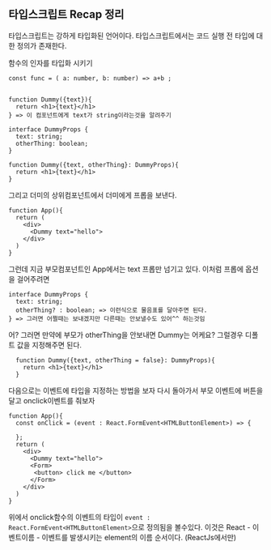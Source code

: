 ## 타입스크립트 Recap 정리
타입스크립트는 강하게 타입화된 언어이다. 
타입스크립트에서는 코드 실행 전 타입에 대한 정의가 존재한다.

함수의 인자를 타입화 시키기
```
const func = ( a: number, b: number) => a+b ;


function Dummy({text}){
  return <h1>{text}</h1>
} => 이 컴포넌트에게 text가 string이라는것을 알려주기 

interface DummyProps {
  text: string;
  otherThing: boolean;
}

function Dummy({text, otherThing}: DummyProps){
  return <h1>{text}</h1>
}
```
그리고 더미의 상위컴포넌트에서 더미에게 프롭을 보낸다.
```
function App(){
  return (
    <div>
      <Dummy text="hello">
    </div>
  )
}
```
그런데 지금 부모컴포넌트인 App에서는 text 프롭만 넘기고 있다. 이처럼
프롭에 옵션을 걸어주려면
```
interface DummyProps {
  text: string;
  otherThing? : boolean; => 이런식으로 물음표를 달아주면 된다.
} => 그러면 어쩔때는 보내겠지만 다른때는 안보낼수도 있어^^ 하는것임
```
어? 그러면 만약에 부모가 otherThing을 안보내면 Dummy는 어케요?
그럴경우 디폴트 값을 지정해주면 된다.
```
  function Dummy({text, otherThing = false}: DummyProps){
    return <h1>{text}</h1>
  }
```

다음으로는 이벤트에 타입을 지정하는 방법을 보자
다시 돌아가서 부모 이벤트에 버튼을 달고 onclick이벤트를 줘보자
```
function App(){
  const onClick = (event : React.FormEvent<HTMLButtonElement>) => {

  };
  return (
    <div>
      <Dummy text="hello">
      <Form>
       <button> click me </button>
      </Form>
    </div>
  )
}
```
위에서 onclick함수의 이벤트의 타입이 `event : React.FormEvent<HTMLButtonElement>`으로 정의됨을 볼수있다.
이것은 React - 이벤트이름 - 이벤트를 발생시키는 element의 이름 순서이다. (ReactJs에서만)

